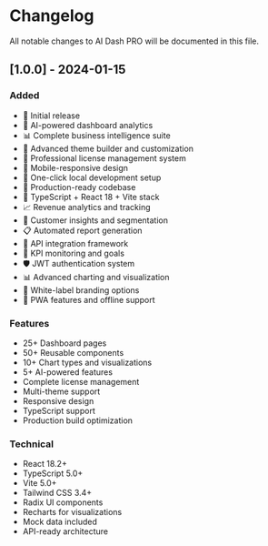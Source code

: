 
# Changelog

All notable changes to AI Dash PRO will be documented in this file.

## [1.0.0] - 2024-01-15

### Added
- 🎉 Initial release
- 🤖 AI-powered dashboard analytics
- 📊 Complete business intelligence suite
- 🎨 Advanced theme builder and customization
- 🔐 Professional license management system
- 📱 Mobile-responsive design
- 🚀 One-click local development setup
- 💼 Production-ready codebase
- 🔧 TypeScript + React 18 + Vite stack
- 📈 Revenue analytics and tracking
- 👥 Customer insights and segmentation
- 📋 Automated report generation
- 🔌 API integration framework
- 🎯 KPI monitoring and goals
- 🛡️ JWT authentication system
- 📊 Advanced charting and visualization
- 🎨 White-label branding options
- 📱 PWA features and offline support

### Features
- 25+ Dashboard pages
- 50+ Reusable components
- 10+ Chart types and visualizations
- 5+ AI-powered features
- Complete license management
- Multi-theme support
- Responsive design
- TypeScript support
- Production build optimization

### Technical
- React 18.2+
- TypeScript 5.0+
- Vite 5.0+
- Tailwind CSS 3.4+
- Radix UI components
- Recharts for visualizations
- Mock data included
- API-ready architecture
